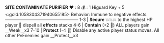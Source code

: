 __**SITE CONTAMINATE PURIFIER**__
❤️ : 8
💰 : 1 Higuard Key + 5 <:gold:1058304371940655185>
Behavior: Immune to negative effects
—————————————————
1-3   | **Secure** 💥💥💥 to the highest HP player 🔀 dispell all __effects__ stacks
4-6   | **Contain** (+2 🎲) ALL players gain __Weak__x3
7-10 | **Protect** (-4 🎲) Disable any active player status moves. All other PvEnemies gain __Protect__x3